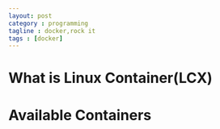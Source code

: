 ```yaml
---
layout: post
category : programming
tagline : docker,rock it
tags : [docker]
---
```


# What is Linux Container(LCX)
# Available Containers




